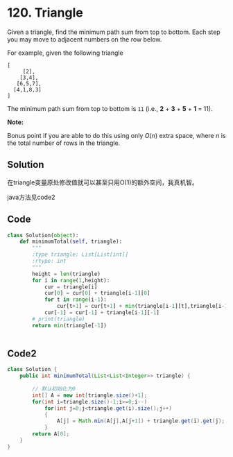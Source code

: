 # 120. Triangle

Given a triangle, find the minimum path sum from top to bottom. Each step you may move to adjacent numbers on the row below.

For example, given the following triangle

```
[
     [2],
    [3,4],
   [6,5,7],
  [4,1,8,3]
]
```

The minimum path sum from top to bottom is `11` (i.e., **2** + **3** + **5** + **1** = 11).

**Note:**

Bonus point if you are able to do this using only *O*(*n*) extra space, where *n* is the total number of rows in the triangle.



## Solution

在triangle变量原处修改值就可以甚至只用O(1)的额外空间，我真机智。

java方法见code2



## Code

```python
class Solution(object):
    def minimumTotal(self, triangle):
        """
        :type triangle: List[List[int]]
        :rtype: int
        """
        height = len(triangle)
        for i in range(1,height):
            cur = triangle[i]
            cur[0] = cur[0] + triangle[i-1][0]
            for t in range(i-1):
                cur[t+1] = cur[t+1] + min(triangle[i-1][t],triangle[i-1][t+1])
            cur[-1] = cur[-1] + triangle[i-1][-1]
        # print(triangle)
        return min(triangle[-1])
        
```



## Code2

```java
class Solution {
    public int minimumTotal(List<List<Integer>> triangle) {
        
        // 默认初始化为0
        int[] A = new int[triangle.size()+1];
        for(int i=triangle.size()-1;i>=0;i--)
            for(int j=0;j<triangle.get(i).size();j++)
            {
                A[j] = Math.min(A[j],A[j+1]) + triangle.get(i).get(j);
            }
        return A[0];        
    }
}
```

